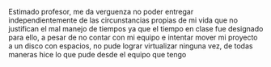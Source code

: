 Estimado profesor, me da verguenza no poder entregar independientemente de las circunstancias propias de mi vida que no justifican el mal manejo de tiempos ya que el tiempo en clase fue designado para ello, a pesar de no contar con mi equipo e intentar mover mi proyecto a un disco con espacios, no pude lograr virtualizar ninguna vez, de todas maneras hice lo que pude desde el equipo que tengo
